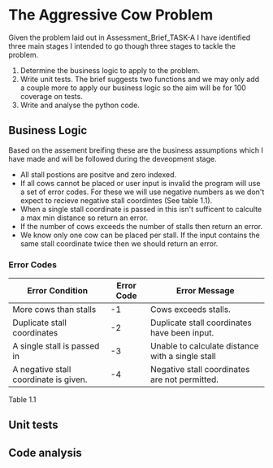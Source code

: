 # The Aggressive Cow Problem
Given the problem laid out in Assessment_Brief_TASK-A I have identified three main stages I intended to go though three stages to tackle the problem. 

1. Determine the business logic to apply to the problem. 
2. Write unit tests. The brief suggests two functions and we may only add a couple more to apply our business logic so the aim will be for 100 coverage on tests. 
3. Write and analyse the python code. 

## Business Logic
Based on the assement breifing these are the business assumptions which I have made and will be followed during the deveopment stage. 

- All stall postions are positve and zero indexed.
- If all cows cannot be placed or user input is invalid the program will use a set of error codes. For these we will use negative numbers as we don't expect to recieve negative stall coordintes (See table 1.1).
- When a single stall coordinate is passed in this isn't sufficent to calculte a max min distance so return an error.
- If the number of cows exceeds the number of stalls then return an error. 
- We know only one cow can be placed per stall. If the input contains the same stall coordinate twice then we should return an error. 

### Error Codes
| Error Condition | Error Code | Error Message |
| ----------- | ----------- | ----------- |
| More cows than stalls | -1 | Cows exceeds stalls. |
| Duplicate stall coordinates | -2 | Duplicate stall coordinates have been input. |
| A single stall is passed in | -3 | Unable to calculate distance with a single stall |
| A negative stall coordinate is given. | -4 | Negative stall coordinates are not permitted. |

Table 1.1
## Unit tests


## Code analysis

